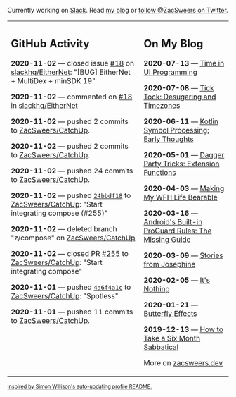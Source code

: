 Currently working on [Slack](https://slack.com/). Read [my blog](https://zacsweers.dev/) or [follow @ZacSweers on Twitter](https://twitter.com/ZacSweers).

<table><tr><td valign="top" width="60%">

## GitHub Activity
<!-- githubActivity starts -->
**2020-11-02** — closed issue [#18](https://api.github.com/repos/slackhq/EitherNet/issues/18) on [slackhq/EitherNet](https://api.github.com/repos/slackhq/EitherNet): "[BUG] EitherNet + MultiDex + minSDK 19"

**2020-11-02** — commented on [#18](https://github.com/slackhq/EitherNet/issues/18#issuecomment-720593963) in [slackhq/EitherNet](https://api.github.com/repos/slackhq/EitherNet)

**2020-11-02** — pushed 2 commits to [ZacSweers/CatchUp](https://api.github.com/repos/ZacSweers/CatchUp).

**2020-11-02** — pushed 2 commits to [ZacSweers/CatchUp](https://api.github.com/repos/ZacSweers/CatchUp).

**2020-11-02** — pushed 24 commits to [ZacSweers/CatchUp](https://api.github.com/repos/ZacSweers/CatchUp).

**2020-11-02** — pushed [`24bbdf18`](https://github.com/ZacSweers/CatchUp/commit/24bbdf18d832fb94e056932ccee9b022c2187c8c) to [ZacSweers/CatchUp](https://api.github.com/repos/ZacSweers/CatchUp): "Start integrating compose (#255)"

**2020-11-02** — deleted branch "z/compose" on [ZacSweers/CatchUp](https://api.github.com/repos/ZacSweers/CatchUp)

**2020-11-02** — closed PR [#255](https://api.github.com/repos/ZacSweers/CatchUp/pulls/255) to [ZacSweers/CatchUp](https://api.github.com/repos/ZacSweers/CatchUp): "Start integrating compose"

**2020-11-01** — pushed [`4a6f4a1c`](https://github.com/ZacSweers/CatchUp/commit/4a6f4a1c5374f0389982dd05933841b589cd15bd) to [ZacSweers/CatchUp](https://api.github.com/repos/ZacSweers/CatchUp): "Spotless"

**2020-11-01** — pushed 11 commits to [ZacSweers/CatchUp](https://api.github.com/repos/ZacSweers/CatchUp).
<!-- githubActivity ends -->
</td><td valign="top" width="40%">

## On My Blog
<!-- blog starts -->
**2020-07-13** — [Time in UI Programming](https://www.zacsweers.dev/time-in-ui/)

**2020-07-08** — [Tick Tock: Desugaring and Timezones](https://www.zacsweers.dev/ticktock-desugaring-timezones/)

**2020-06-11** — [Kotlin Symbol Processing: Early Thoughts](https://www.zacsweers.dev/kotlin-symbol-processor-early-thoughts/)

**2020-05-01** — [Dagger Party Tricks: Extension Functions](https://www.zacsweers.dev/dagger-party-tricks-extension-functions/)

**2020-04-03** — [Making My WFH Life Bearable](https://www.zacsweers.dev/making-wfh-life-bearable/)

**2020-03-16** — [Android's Built-in ProGuard Rules: The Missing Guide](https://www.zacsweers.dev/android-proguard-rules/)

**2020-03-09** — [Stories from Josephine](https://www.zacsweers.dev/stories-from-josephine/)

**2020-02-05** — [It's Nothing](https://www.zacsweers.dev/its-nothing/)

**2020-01-21** — [Butterfly Effects](https://www.zacsweers.dev/butterfly-effects/)

**2019-12-13** — [How to Take a Six Month Sabbatical](https://www.zacsweers.dev/how-to-take-a-six-month-sabbatical/)
<!-- blog ends -->
More on [zacsweers.dev](https://zacsweers.dev/)
</td></tr></table>

<sub><a href="https://simonwillison.net/2020/Jul/10/self-updating-profile-readme/">Inspired by Simon Willison's auto-updating profile README.</a></sub>